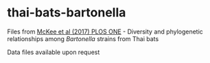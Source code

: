 # thai-bats-bartonella

Files from [McKee et al (2017) PLOS ONE](https://doi.org/10.1371/journal.pone.0181696) - Diversity and phylogenetic relationships among *Bartonella* strains from Thai bats

Data files available upon request
